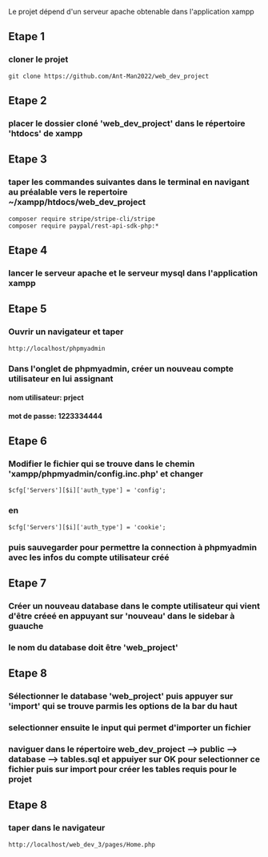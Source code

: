 Le projet dépend d'un serveur apache obtenable dans l'application xampp
## Etape 1
### cloner le projet
    git clone https://github.com/Ant-Man2022/web_dev_project
## Etape 2
### placer le dossier cloné 'web_dev_project' dans le répertoire 'htdocs' de xampp
## Etape 3
### taper les commandes suivantes dans le terminal en navigant au préalable vers le repertoire ~/xampp/htdocs/web_dev_project
    composer require stripe/stripe-cli/stripe
    composer require paypal/rest-api-sdk-php:*
## Etape 4
### lancer le serveur apache et le serveur mysql dans l'application xampp
## Etape 5
### Ouvrir un navigateur et taper 
    http://localhost/phpmyadmin
### Dans l'onglet de phpmyadmin, créer un nouveau compte utilisateur en lui assignant
#### nom utilisateur: prject
#### mot de passe: 1223334444

## Etape 6
### Modifier le fichier qui se trouve dans le chemin 'xampp/phpmyadmin/config.inc.php' et changer
    $cfg['Servers'][$i]['auth_type'] = 'config';
### en
    $cfg['Servers'][$i]['auth_type'] = 'cookie';
### puis sauvegarder pour permettre la connection à phpmyadmin avec les infos du compte utilisateur créé

## Etape 7
### Créer un nouveau database dans le compte utilisateur qui vient d'être créeé en appuyant sur 'nouveau' dans le sidebar à guauche
### le nom du database doit être 'web_project'

## Etape 8
### Sélectionner le database 'web_project' puis appuyer sur 'import' qui se trouve parmis les options de la bar du haut
### selectionner ensuite le input qui permet d'importer un fichier
### naviguer dans le répertoire web_dev_project --> public --> database --> tables.sql et appuiyer sur OK pour selectionner ce fichier puis sur import pour créer les tables requis pour le projet

## Etape 8
### taper dans le navigateur
    http://localhost/web_dev_3/pages/Home.php
